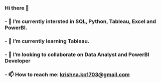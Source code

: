 ### Hi there 👋
### - 🔭 I’m currently intersted in SQL, Python, Tableau, Excel and PowerBI.
### - 🌱 I’m currently learning Tableau.
### - 👯 I’m looking to collaborate on Data Analyst and PowerBI Developer
### - 📫 How to reach me: krishna.kp1703@gmail.com
